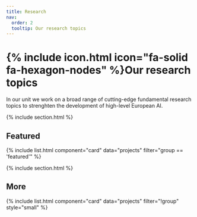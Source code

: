 ```yaml
---
title: Research
nav:
  order: 2
  tooltip: Our research topics
---
```


# {% include icon.html icon="fa-solid fa-hexagon-nodes" %}Our research topics

In our unit we work on a broad range of cutting-edge fundamental research topics to strenghten the development of high-level European AI.

{% include section.html %}

## Featured

{% include list.html component="card" data="projects" filter="group == 'featured'" %}

{% include section.html %}

## More

{% include list.html component="card" data="projects" filter="!group" style="small" %}
